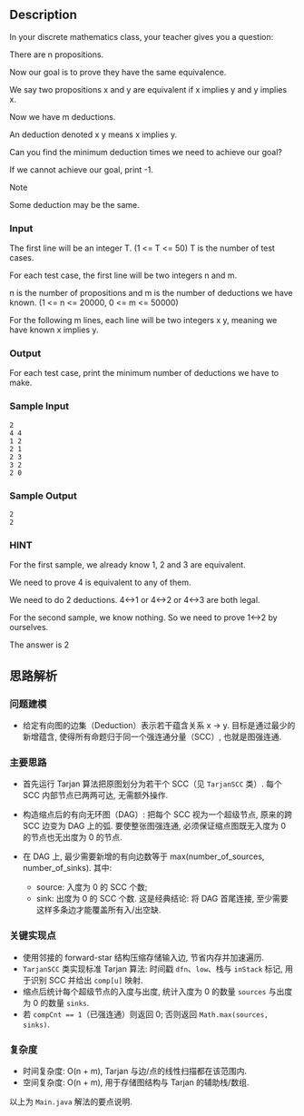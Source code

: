 ## Description

In your discrete mathematics class, your teacher gives you a question:

There are n propositions.

Now our goal is to prove they have the same equivalence.

We say two propositions x and y are equivalent if x implies y and y implies x.

Now we have m deductions.

An deduction denoted x y means x implies y.

Can you find the minimum deduction times we need to achieve our goal?

If we cannot achieve our goal, print -1.

> [!NOTE]
>
> Some deduction may be the same.

### Input

The first line will be an integer T. (1 <= T <= 50) T is the number of test cases.

For each test case, the first line will be two integers n and m.

n is the number of propositions and m is the number of deductions we have known. (1 <= n <= 20000, 0 <= m <= 50000)

For the following m lines, each line will be two integers x y, meaning we have known x implies y.

### Output

For each test case, print the minimum number of deductions we have to make.

### Sample Input

```log
2
4 4
1 2
2 1
2 3
3 2
2 0
```

### Sample Output

```log
2
2
```

### HINT

For the first sample, we already know 1, 2 and 3 are equivalent.

We need to prove 4 is equivalent to any of them.

We need to do 2 deductions. 4<->1 or 4<->2 or 4<->3 are both legal.

For the second sample, we know nothing. So we need to prove 1<->2 by ourselves.

The answer is 2

## 思路解析

### 问题建模

- 给定有向图的边集（Deduction）表示若干蕴含关系 x -> y. 目标是通过最少的新增蕴含, 使得所有命题归于同一个强连通分量（SCC）, 也就是图强连通.

### 主要思路

- 首先运行 Tarjan 算法把原图划分为若干个 SCC（见 `TarjanSCC` 类）. 每个 SCC 内部节点已两两可达, 无需额外操作.

- 构造缩点后的有向无环图（DAG）: 把每个 SCC 视为一个超级节点, 原来的跨 SCC 边变为 DAG 上的弧. 要使整张图强连通, 必须保证缩点图既无入度为 0 的节点也无出度为 0 的节点.

- 在 DAG 上, 最少需要新增的有向边数等于 max(number_of_sources, number_of_sinks). 其中: 
  - source: 入度为 0 的 SCC 个数; 
  - sink: 出度为 0 的 SCC 个数.
  这是经典结论: 将 DAG 首尾连接, 至少需要这样多条边才能覆盖所有入/出空缺.

### 关键实现点

- 使用邻接的 forward-star 结构压缩存储输入边, 节省内存并加速遍历.
- `TarjanSCC` 类实现标准 Tarjan 算法: 时间戳 `dfn`、`low`、栈与 `inStack` 标记, 用于识别 SCC 并给出 `comp[u]` 映射.
- 缩点后统计每个超级节点的入度与出度, 统计入度为 0 的数量 `sources` 与出度为 0 的数量 `sinks`.
- 若 `compCnt == 1`（已强连通）则返回 0; 否则返回 `Math.max(sources, sinks)`.

### 复杂度

- 时间复杂度: O(n + m), Tarjan 与边/点的线性扫描都在该范围内.
- 空间复杂度: O(n + m), 用于存储图结构与 Tarjan 的辅助栈/数组.

以上为 `Main.java` 解法的要点说明.
